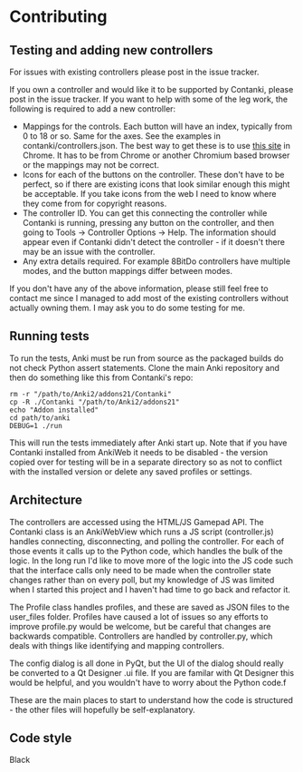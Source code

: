 # Contributing

## Testing and adding new controllers
For issues with existing controllers please post in the issue tracker.

If you own a controller and would like it to be supported by Contanki, please post in the issue tracker. If you want to help with some of the leg work, the following is required to add a new controller:
- Mappings for the controls. Each button will have an index, typically from 0 to 18 or so. Same for the axes. See the examples in contanki/controllers.json. The best way to get these is to use [this site](https://gamepad-tester.com) in Chrome. It has to be from Chrome or another Chromium based browser or the mappings may not be correct.
- Icons for each of the buttons on the controller. These don't have to be perfect, so if there are existing icons that look similar enough this might be acceptable. If you take icons from the web I need to know where they come from for copyright reasons.
- The controller ID. You can get this connecting the controller while Contanki is running, pressing any button on the controller, and then going to Tools -> Controller Options -> Help. The information should appear even if Contanki didn't detect the controller - if it doesn't there may be an issue with the controller.
- Any extra details required. For example 8BitDo controllers have multiple modes, and the button mappings differ between modes.

If you don't have any of the above information, please still feel free to contact me since I managed to add most of the existing controllers without actually owning them. I may ask you to do some testing for me.

## Running tests
To run the tests, Anki must be run from source as the packaged builds do not check Python assert statements. Clone the main Anki repository and then do something like this from Contanki's repo:

```
rm -r "/path/to/Anki2/addons21/Contanki"
cp -R ./Contanki "/path/to/Anki2/addons21"
echo "Addon installed"
cd path/to/anki 
DEBUG=1 ./run
```

This will run the tests immediately after Anki start up. Note that if you have Contanki installed from AnkiWeb it needs to be disabled - the version copied over for testing will be in a separate directory so as not to conflict with the installed version or delete any saved profiles or settings.

## Architecture
The controllers are accessed using the HTML/JS Gamepad API. The Contanki class is an AnkiWebView which runs a JS script (controller.js) handles connecting, disconnecting, and polling the controller. For each of those events it calls up to the Python code, which handles the bulk of the logic. In the long run I'd like to move more of the logic into the JS code such that the interface calls only need to be made when the controller state changes rather than on every poll, but my knowledge of JS was limited when I started this project and I haven't had time to go back and refactor it.

The Profile class handles profiles, and these are saved as JSON files to the user_files folder. Profiles have caused a lot of issues so any efforts to improve profile.py would be welcome, but be careful that changes are backwards compatible. Controllers are handled by controller.py, which deals with things like identifying and mapping controllers.

The config dialog is all done in PyQt, but the UI of the dialog should really be converted to a Qt Designer .ui file. If you are familar with Qt Designer this would be helpful, and you wouldn't have to worry about the Python code.f

These are the main places to start to understand how the code is structured - the other files will hopefully be self-explanatory.

## Code style
Black
